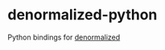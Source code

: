 denormalized-python
===

Python bindings for [denormalized](https://github.com/probably-nothing-labs/denormalized)
